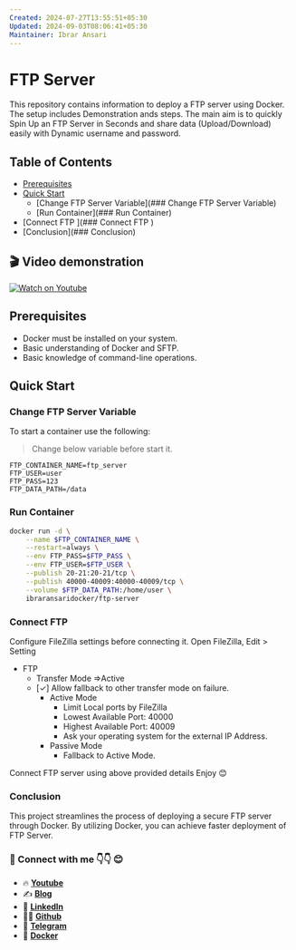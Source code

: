 ```yaml
---
Created: 2024-07-27T13:55:51+05:30
Updated: 2024-09-03T08:06:41+05:30
Maintainer: Ibrar Ansari
---
```

# FTP Server

This repository contains information to deploy a FTP server using Docker. The setup includes Demonstration ands steps. The main aim is to quickly Spin Up an FTP Server in Seconds and share data (Upload/Download) easily with Dynamic username and password.

## Table of Contents

- [Prerequisites](#prerequisites)
- [Quick Start](#quick-start)
	- [Change FTP Server Variable](### Change FTP Server Variable)  
	- [Run Container](### Run Container) 
- [Connect FTP ](### Connect FTP )
- [Conclusion](### Conclusion) 

## 🎬 Video demonstration
[![Watch on Youtube](https://i.ytimg.com/vi/iadE-Px-aYQ/maxresdefault.jpg)](https://youtu.be/iadE-Px-aYQ?si=i9ufOZHcb2msOi8L)

## Prerequisites
- Docker  must be installed on your system.
- Basic understanding of Docker and SFTP.
- Basic knowledge of command-line operations.
## Quick Start
### Change FTP Server Variable

To start a container use the following:
> Change below variable before start it.
```
FTP_CONTAINER_NAME=ftp_server
FTP_USER=user
FTP_PASS=123
FTP_DATA_PATH=/data
```

### Run Container
```sh
docker run -d \
    --name $FTP_CONTAINER_NAME \
    --restart=always \
	--env FTP_PASS=$FTP_PASS \
	--env FTP_USER=$FTP_USER \
	--publish 20-21:20-21/tcp \
	--publish 40000-40009:40000-40009/tcp \
	--volume $FTP_DATA_PATH:/home/user \
	ibraransaridocker/ftp-server
```

### Connect FTP 
Configure FileZilla settings before connecting it.
Open FileZilla, Edit > Setting
- FTP
	- Transfer Mode =>Active
	- [✓] Allow fallback to other transfer mode on failure.
		-  Active Mode
			- Limit Local ports by FileZilla
			- Lowest Available Port: 40000
			- Highest Available Port: 40009
			- Ask your operating system for the external IP Address.
		- Passive Mode
			- Fallback to Active Mode.

Connect FTP server using above provided details
Enjoy 😊

### Conclusion
This project streamlines the process of deploying a secure FTP server through Docker. By utilizing Docker, you can achieve faster deployment of FTP Server.


### 💼 Connect with me 👇👇 😊

- 🔥 [**Youtube**](https://www.youtube.com/@DevOpsinAction?sub_confirmation=1)
- ✍ [**Blog**](https://ibraransari.blogspot.com/)
- 💼 [**LinkedIn**](https://www.linkedin.com/in/ansariibrar/)
- 👨‍💻 [**Github**](https://github.com/meibraransari?tab=repositories)
- 💬 [**Telegram**](https://t.me/DevOpsinActionTelegram)
- 🐳 [**Docker**](https://hub.docker.com/u/ibraransaridocker)